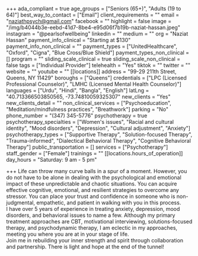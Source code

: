 +++
ada_compliant = true
age_groups = ["Seniors (65+)", "Adults (19 to 64)"]
best_way_to_contact = ["Email"]
client_requirements = ""
email = "naziathpsych@gmail.com"
facebook = ""
highlight = false
image = "/img/b4044b3e-eebd-41d7-8be4-e95d06f7b19b-naziat-hassan.jpeg"
instagram = "@pearlsofwellbeing"
linkedin = ""
medium = ""
org = "Naziat Hassan"
payment_info_clinical = "Starting at $130"
payment_info_non_clinical = ""
payment_types = ["UnitedHealthcare", "Oxford", "Cigna", "Blue Cross/Blue Shield"]
payment_types_non_clinical = []
program = ""
sliding_scale_clinical = true
sliding_scale_non_clinical = false
tags = ["Individual Provider"]
telehealth = "Yes"
tiktok = ""
twitter = ""
website = ""
youtube = ""
[[locations]]
address = "99-29 211th Street, Queens, NY 11429"
boroughs = ["Queens"]
credentials = ["LPC (Licensed Professional Counselor)", "LMHC (Licensed Mental Health Counselor)"]
languages = ["Urdu", "Hindi", "Bangla", "English"]
latLng = "40.713366503850565, -73.74810059325307"
new_clients = "Yes"
new_clients_detail = ""
non_clinical_services = ["Psychoeducation", "Meditation/mindfulness practices", "Breathwork"]
parking = "No"
phone_number = "(347) 345-5776"
psychotherapy = true
psychotherapy_specialties = ["Women's issues", "Racial and cultural identity", "Mood disorders", "Depression", "Cultural adjustment", "Anxiety"]
psychotherapy_types = ["Supportive Therapy", "Solution-focused Therapy", "Trauma-informed", "Dialectical Behavioral Therapy", "Cognitive Behavioral Therapy"]
public_transportation = []
services = ["Psychotherapy"]
staff_gender = ["Female"]
trainings = ""
[[locations.hours_of_operation]]
day_hours = "Saturday: 9 am - 5 pm"

+++
Life can throw many curve balls in a spur of a moment. However, you do not have to be alone in dealing with the psychological and emotional impact of these unpredictable and chaotic situations. You can acquire effective cognitive, emotional, and resilient strategies to overcome any stressor. You can place your trust and confidence in someone who is non-judgmental, empathetic, and patient in walking with you in this process.  
I have over 5 years of experience in treating anxiety, depression, mood disorders, and behavioral issues to name a few. Although my primary treatment approaches are CBT, motivational interviewing, solutions-focused therapy, and psychodynamic therapy, I am eclectic in my approaches, meeting you where you are at in your stage of life.  
Join me in rebuilding your inner strength and spirit through collaboration and partnership. There is light and hope at the end of the tunnel!